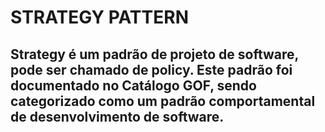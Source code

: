 # STRATEGY PATTERN



## Strategy é um padrão de projeto de software, pode ser chamado de policy. Este padrão foi documentado no Catálogo GOF, sendo categorizado como um padrão comportamental de desenvolvimento de software.
